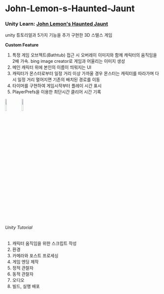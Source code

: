 # John-Lemon-s-Haunted-Jaunt

### Unity Learn: [John Lemon&#39;s Haunted Jaunt](https://learn.unity.com/project/jon-remonyi-gongpo-ceheom-3d-cogeubjayong?language=ko&courseId=619b370bedbc2a7772eadb1f)

unity 튜토리얼과 5가지 기능을 추가 구현한 3D 스텔스 게임

**Custom Feature**

1. 특정 게임 오브젝트(Bathtub) 접근 시 오버레이 이미지와 함께 캐릭터의 움직임을 2배 가속. bing image creator로 게임과 어울리는 이미지 생성
2. 메인 캐릭터 위에 본인의 이름이 띄워지는 UI
3. 캐릭터가 몬스터로부터 일정 거리 이상 가까울 경우 몬스터는 캐릭터를 따라가며 다시 일정 거리 멀어지면 기존의 배치된 경로를 이동
4. 타이머를 구현하여 게임시작부터 플레이 시간 표시
5. PlayerPrefs을 이용한 최단시간 클리어 시간 기록

<p>
  <img src="https://github.com/seunguri/John-Lemon-s-Haunted-Jaunt/assets/52988414/cb6a79f5-6d9f-4b2d-95e6-518c6333f4b4" align="center" width="10%">
  <img src="https://github.com/seunguri/John-Lemon-s-Haunted-Jaunt/assets/52988414/2bc19f76-174a-4498-ae9b-e0c94ec783fd" align="center" width="10%">
</p>


###### Unity Tutorial

1. 캐릭터 움직임을 위한 스크립트 작성
2. 환경
3. 카메라와 포스트 프로세싱
4. 게임 엔딩 제작
5. 정적 관찰자
6. 동적 관찰자
7. 오디오
8. 빌드, 실행 배포
